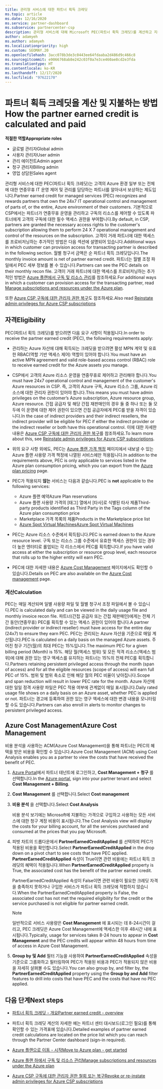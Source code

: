 ```yaml
---
title: 관리형 서비스에 대한 파트너 획득 크레딧
ms.topic: article
ms.date: 12/16/2020
ms.service: partner-dashboard
ms.subservice: partnercenter-csp
description: 관리형 서비스에 대해 Microsoft PEC(파트너 획득 크레딧)를 계산하고 지불하는 방법과 자격을 갖추는 방법에 대해 알아봅니다.
author: adamyeh
ms.author: adamyeh
ms.localizationpriority: high
ms.custom: SEOMAY.20
ms.openlocfilehash: 3acc078b3de3c0443ee64fdaaba2d486d9c466c8
ms.sourcegitcommit: e9066768ab8e242c03f0a7e3ce460ae8cd2e3fda
ms.translationtype: HT
ms.contentlocale: ko-KR
ms.lasthandoff: 12/17/2020
ms.locfileid: "97622170"
---
```

# <a name="how-the-partner-earned-credit-is-calculated-and-paid"></a><span data-ttu-id="52014-103">파트너 획득 크레딧을 계산 및 지불하는 방법</span><span class="sxs-lookup"><span data-stu-id="52014-103">How the partner earned credit is calculated and paid</span></span>

<span data-ttu-id="52014-104">**적절한 역할**</span><span class="sxs-lookup"><span data-stu-id="52014-104">**Appropriate roles**</span></span>

- <span data-ttu-id="52014-105">글로벌 관리자</span><span class="sxs-lookup"><span data-stu-id="52014-105">Global admin</span></span>
- <span data-ttu-id="52014-106">사용자 관리자</span><span class="sxs-lookup"><span data-stu-id="52014-106">User admin</span></span>
- <span data-ttu-id="52014-107">관리 에이전트</span><span class="sxs-lookup"><span data-stu-id="52014-107">Admin agent</span></span>
- <span data-ttu-id="52014-108">청구 관리자</span><span class="sxs-lookup"><span data-stu-id="52014-108">Billing admin</span></span>
- <span data-ttu-id="52014-109">영업 상담원</span><span class="sxs-lookup"><span data-stu-id="52014-109">Sales agent</span></span>

<span data-ttu-id="52014-110">관리형 서비스에 대한 PEC(파트너 획득 크레딧)는 고객의 Azure 환경 일부 또는 전체에 대한 연중무휴 IT 운영 제어 및 관리를 담당하는 파트너를 알아내서 보상하는 제도입니다.</span><span class="sxs-lookup"><span data-stu-id="52014-110">Partner earned credit for managed services (PEC) recognizes and rewards partners that own the 24x7 IT operational control and management of parts of, or the entire, Azure environment of their customers.</span></span> <span data-ttu-id="52014-111">기본적으로 CSP에서는 파트너가 연중무휴 운영을 관리하고 구독의 리소스를 제어할 수 있도록 파트너에게 고객의 구독에 대한 필수 액세스 권한을 부여합니다.</span><span class="sxs-lookup"><span data-stu-id="52014-111">By default, in CSP, partners are granted the necessary access rights to the customer's subscription allowing them to perform 24 X 7 operational management and control of the resources on the subscription.</span></span> <span data-ttu-id="52014-112">고객이 거래 파트너에 대한 액세스를 프로비저닝하는 추가적인 방법은 다음 섹션에 설명되어 있습니다.</span><span class="sxs-lookup"><span data-stu-id="52014-112">Additional ways in which customer can provision access for transacting partner is described in the following section.</span></span> <span data-ttu-id="52014-113">월별 청구서 금액은 순 파트너 획득 크레딧입니다.</span><span class="sxs-lookup"><span data-stu-id="52014-113">The monthly invoice amount is net of partner earned credit.</span></span> <span data-ttu-id="52014-114">파트너는 월별 조정 파일에서 PEC 세부 정보를 볼 수 있습니다.</span><span class="sxs-lookup"><span data-stu-id="52014-114">Partners can see the PEC details on their monthly recon file.</span></span> <span data-ttu-id="52014-115">고객이 거래 파트너에 대한 액세스를 프로비저닝하는 추가적인 방법은 [Azure 플랜에서 구독 및 리소스 관리](azure-plan-manage.md)를 참조하세요.</span><span class="sxs-lookup"><span data-stu-id="52014-115">For additional ways in which a customer can provision access for the transacting partner, read [Manage subscriptions and resources under the Azure plan](azure-plan-manage.md).</span></span>

<span data-ttu-id="52014-116">또한 [Azure CSP 구독에 대한 관리자 권한 복구](revoke-reinstate-csp.md)도 참조하세요.</span><span class="sxs-lookup"><span data-stu-id="52014-116">Also read [Reinstate admin privileges for Azure CSP subscriptions](revoke-reinstate-csp.md)</span></span>

## <a name="eligibility"></a><span data-ttu-id="52014-117">자격</span><span class="sxs-lookup"><span data-stu-id="52014-117">Eligibility</span></span>

<span data-ttu-id="52014-118">PEC(파트너 획득 크레딧)를 받으려면 다음 요구 사항이 적용됩니다.</span><span class="sxs-lookup"><span data-stu-id="52014-118">In order to receive the partner earned credit (PEC), the following requirements apply:</span></span> 

- <span data-ttu-id="52014-119">관리하는 Azure 자산에 대해 획득되는 크레딧을 받으려면 활성 MPN 계약 및 유효한 RBAC(역할 기반 액세스 제어) 역할이 있어야 합니다.</span><span class="sxs-lookup"><span data-stu-id="52014-119">You must have an active MPN agreement and valid role-based access control (RBAC) role to receive earned credit for the Azure assets you manage.</span></span>

- <span data-ttu-id="52014-120">CSP에서 고객의 Azure 리소스 운영을 연중무휴로 제어하고 관리해야 합니다.</span><span class="sxs-lookup"><span data-stu-id="52014-120">You must have 24x7 operational control and management of the customer's Azure resources in CSP.</span></span> <span data-ttu-id="52014-121">즉, 고객의 Azure 구독, Azure 리소스 그룹, Azure 리소스에 대한 관리자 권한이 있어야 합니다.</span><span class="sxs-lookup"><span data-stu-id="52014-121">This means you must have admin privileges on the customer’s Azure subscription, Azure resource group, Azure resource.</span></span> <span data-ttu-id="52014-122">간접 공급자 및 해당 간접 재판매인의 경우 둘 중 하나 또는 둘 모두에 이 운영에 대한 제어 권한이 있으면 간접 공급자에게 PEC를 받을 자격이 있습니다.</span><span class="sxs-lookup"><span data-stu-id="52014-122">In the case of indirect providers and their indirect resellers, the indirect provider will be eligible for PEC if either the indirect provider or the indirect reseller or both have this operational control.</span></span> <span data-ttu-id="52014-123">이에 대한 자세한 내용은 [Azure CSP 구독에 대한 관리자 권한 복구](https://docs.microsoft.com/partner-center/revoke-reinstate-csp)를 참조하세요.</span><span class="sxs-lookup"><span data-stu-id="52014-123">To learn more about this, see [Reinstate admin privileges for Azure CSP subscriptions](https://docs.microsoft.com/partner-center/revoke-reinstate-csp).</span></span>

- <span data-ttu-id="52014-124">위의 요구 사항 외에도, PEC는 [Azure 플랜 가격 책정](https://partner.microsoft.com/commerce/sales) 페이지에서 내보낼 수 있는 Azure 플랜 사용량 가격 책정에 나열된 서비스에만 적용됩니다.</span><span class="sxs-lookup"><span data-stu-id="52014-124">In addition to the requirements above, PEC is only applicable to services listed in the Azure plan consumption pricing, which you can export from the [Azure plan pricing](https://partner.microsoft.com/commerce/sales) page.</span></span>

- <span data-ttu-id="52014-125">PEC가 적용되지 **않는** 서비스는 다음과 같습니다.</span><span class="sxs-lookup"><span data-stu-id="52014-125">PEC is **not** applicable to the following services:</span></span>
    - <span data-ttu-id="52014-126">Azure 플랜 예약</span><span class="sxs-lookup"><span data-stu-id="52014-126">Azure Plan reservations</span></span>
    - <span data-ttu-id="52014-127">Azure 플랜 사용량 가격의 [태그] 열에서 [타사]로 식별된 타사 제품</span><span class="sxs-lookup"><span data-stu-id="52014-127">Third-party products identified as Third Party in the Tags column of the Azure plan consumption price</span></span>
    - <span data-ttu-id="52014-128">Marketplace 가격 목록의 제품</span><span class="sxs-lookup"><span data-stu-id="52014-128">Products in the Marketplace price list</span></span>
    - [<span data-ttu-id="52014-129">Azure Spot Virtual Machines</span><span class="sxs-lookup"><span data-stu-id="52014-129">Azure Spot Virtual Machines</span></span>](https://partner.microsoft.com/resources/collection/azure-spot-in-csp#/)

- <span data-ttu-id="52014-130">PEC는 Azure 리소스 수준에서 획득됩니다.</span><span class="sxs-lookup"><span data-stu-id="52014-130">PEC is earned down to the Azure resource level.</span></span> <span data-ttu-id="52014-131">구독 또는 리소스 그룹 수준에서 유효한 액세스 권한이 있는 경우 더 높은 엔터티로 롤업되는 각 리소스에서 PEC를 획득합니다.</span><span class="sxs-lookup"><span data-stu-id="52014-131">If you have valid access at either the subscription or resource group level, each resource that rolls up to the higher entity will earn PEC.</span></span>

- <span data-ttu-id="52014-132">PEC에 대한 자세한 내용은 [Azure Cost Management](https://docs.microsoft.com/azure/cost-management-billing/costs/get-started-partners) 페이지에서도 확인할 수 있습니다.</span><span class="sxs-lookup"><span data-stu-id="52014-132">Details on PEC are also available on the [Azure Cost management](https://docs.microsoft.com/azure/cost-management-billing/costs/get-started-partners) page.</span></span>

### <a name="calculation"></a><span data-ttu-id="52014-133">계산</span><span class="sxs-lookup"><span data-stu-id="52014-133">Calculation</span></span>

<span data-ttu-id="52014-134">PEC는 매일 계산되며 일별 사용량 파일 및 월별 청구서 조정 파일에서 볼 수 있습니다.</span><span class="sxs-lookup"><span data-stu-id="52014-134">PEC is calculated daily and can be viewed in the daily usage file and monthly invoice recon file.</span></span> <span data-ttu-id="52014-135">파트너(간접 공급자 또는 간접 재판매인)에게는 전체 기간 동안(연중무휴) PEC를 획득할 수 있는 액세스 권한이 있어야 합니다.</span><span class="sxs-lookup"><span data-stu-id="52014-135">A partner (indirect provider or indirect reseller) must have access for the entire day (24x7) to ensure they earn PEC.</span></span> <span data-ttu-id="52014-136">PEC는 관리되는 Azure 자산을 기준으로 매일 계산됩니다.</span><span class="sxs-lookup"><span data-stu-id="52014-136">PEC is calculated on a daily basis on the managed Azure assets.</span></span> <span data-ttu-id="52014-137">주어진 청구 기간(월)의 최대 PEC는 15%입니다.</span><span class="sxs-lookup"><span data-stu-id="52014-137">The maximum PEC for a given billing period (Month) is 15%.</span></span> <span data-ttu-id="52014-138">해당 월(액세스 범위) 및 모든 적격 리소스(액세스 범위)에 대해 권한 있는 영구 액세스를 유지하는 파트너는 15%의 전체 PEC를 획득합니다.</span><span class="sxs-lookup"><span data-stu-id="52014-138">Partners retaining persistent privileged access through the month (span of access) and for all the eligible resources (scope of access) will earn full PEC of 15%.</span></span> <span data-ttu-id="52014-139">범위 및 범위 축소로 인해 해당 월의 PEC 비율이 낮아집니다.</span><span class="sxs-lookup"><span data-stu-id="52014-139">Scope and span reduction will result in lower PEC rate for the month.</span></span> <span data-ttu-id="52014-140">Azure 자산에 대한 일일 정격 사용량 파일은 PEC 적용 여부에 관계없이 매일 표시됩니다.</span><span class="sxs-lookup"><span data-stu-id="52014-140">Daily rated usage file shows on a daily basis on an Azure asset, whether PEC is applied or not.</span></span> <span data-ttu-id="52014-141">파트너는 경고에 등록하여 권한 있는 영구 액세스에 대한 변경 내용을 모니터링할 수도 있습니다.</span><span class="sxs-lookup"><span data-stu-id="52014-141">Partners can also enroll in alerts to monitor changes to persistent privileged access.</span></span>

## <a name="azure-cost-management"></a><span data-ttu-id="52014-142">Azure Cost Management</span><span class="sxs-lookup"><span data-stu-id="52014-142">Azure Cost Management</span></span>

<span data-ttu-id="52014-143">비용 분석을 사용하는 ACM(Azure Cost Management)을 통해 파트너는 PEC의 혜택을 받은 비용을 확인할 수 있습니다.</span><span class="sxs-lookup"><span data-stu-id="52014-143">Azure Cost Management (ACM) using Cost Analysis enables you as a partner to view the costs that have received the benefit of PEC.</span></span>  

1. <span data-ttu-id="52014-144">[Azure Portal](https://portal.azure.com)에서 파트너 테넌트에 로그인하고, **Cost Management + 청구** 를 선택합니다.</span><span class="sxs-lookup"><span data-stu-id="52014-144">In the [Azure portal](https://portal.azure.com), sign into your partner tenant and select **Cost Management + Billing**.</span></span>

2. <span data-ttu-id="52014-145">**Cost Management** 를 선택합니다.</span><span class="sxs-lookup"><span data-stu-id="52014-145">Select **Cost management**</span></span>

3. <span data-ttu-id="52014-146">**비용 분석** 을 선택합니다.</span><span class="sxs-lookup"><span data-stu-id="52014-146">Select **Cost Analysis**</span></span>

   <span data-ttu-id="52014-147">비용 분석 보기에는 Microsoft에 지불하는 가격으로 구입하고 사용하는 모든 서비스에 대한 청구 계정 비용이 표시됩니다.</span><span class="sxs-lookup"><span data-stu-id="52014-147">The Cost Analysis view will display the costs for your billing account, for all the services purchased and consumed at the prices that you pay Microsoft.</span></span>

4. <span data-ttu-id="52014-148">피벗 차트의 드롭다운에서 **PartnerEarnedCreditApplied** 를 선택하여 PEC가 적용된 비용을 확인합니다.</span><span class="sxs-lookup"><span data-stu-id="52014-148">Select **PartnerEarnedCreditApplied** in the drop down on a pivot chart to see costs that have PEC applied.</span></span> <span data-ttu-id="52014-149">**PartnerEarnedCreditApplied** 속성이 True이면 관련 비용에는 파트너 획득 크레딧의 혜택이 적용됩니다.</span><span class="sxs-lookup"><span data-stu-id="52014-149">When **PartnerEarnedCreditApplied** property is True, the associated cost has the benefit of the partner earned credit.</span></span> 

   <span data-ttu-id="52014-150">PartnerEarnedCreditApplied 속성이 False이면 관련 비용이 필요한 크레딧 자격을 충족하지 못하거나 구입한 서비스가 파트너 획득 크레딧에 적합하지 않습니다.</span><span class="sxs-lookup"><span data-stu-id="52014-150">When the PartnerEarnedCreditApplied property is False, the associated cost has not met the required eligibility for the credit or the service purchased is not eligible for partner earned credit.</span></span>

   >[!NOTE] 
   ><span data-ttu-id="52014-151">일반적으로 서비스 사용량은 **Cost Management** 에 표시되는 데 8-24시간이 걸리고, PEC 크레딧은 Azure Cost Management에 액세스한 이후 48시간 내에 표시됩니다.</span><span class="sxs-lookup"><span data-stu-id="52014-151">Typically, usage for services takes 8-24 hours to appear in **Cost Management** and the PEC credits will appear within 48 hours from time of access in Azure Cost Management.</span></span>

5. <span data-ttu-id="52014-152">**Group by 및 Add** 필터 기능을 사용하여 **PartnerEarnedCreditApplied** 속성을 기준으로 그룹화하고 필터링하여 PEC가 적용된 비용과 PEC가 적용되지 않은 비용을 자세히 살펴볼 수도 있습니다.</span><span class="sxs-lookup"><span data-stu-id="52014-152">You can also group by, and filter by, the **PartnerEarnedCreditApplied** property using the **Group by and Add** filter features to drill into costs that have PEC and the costs that have no PEC applied.</span></span>

## <a name="next-steps"></a><span data-ttu-id="52014-153">다음 단계</span><span class="sxs-lookup"><span data-stu-id="52014-153">Next steps</span></span>

- [<span data-ttu-id="52014-154">파트너 획득 크레딧 - 개요</span><span class="sxs-lookup"><span data-stu-id="52014-154">Partner earned credit - overview</span></span>](partner-earned-credit.md)

- <span data-ttu-id="52014-155">파트너 획득 크레딧 계산의 자세한 예는 파트너 센터 대시보드(로그인 필요)를 통해 확인할 수 있는 가격표에 있습니다.</span><span class="sxs-lookup"><span data-stu-id="52014-155">Detailed examples of partner earned credit calculations are located on the price list which you can reach through the Partner Center dashboard (sign-in required).</span></span>

- [<span data-ttu-id="52014-156">Azure 플랜으로 이동 - 시작</span><span class="sxs-lookup"><span data-stu-id="52014-156">Move to Azure plan - get started</span></span>](azure-plan-get-started.md)

- [<span data-ttu-id="52014-157">Azure 플랜 하에서 구독 및 리소스 관리</span><span class="sxs-lookup"><span data-stu-id="52014-157">Manage subscriptions and resources under the Azure plan</span></span>](azure-plan-manage.md)

- [<span data-ttu-id="52014-158">Azure CSP 구독에 대한 관리자 권한 철회 또는 복구</span><span class="sxs-lookup"><span data-stu-id="52014-158">Revoke or re-instate admin privileges for Azure CSP subscriptions</span></span>](revoke-reinstate-csp.md)
